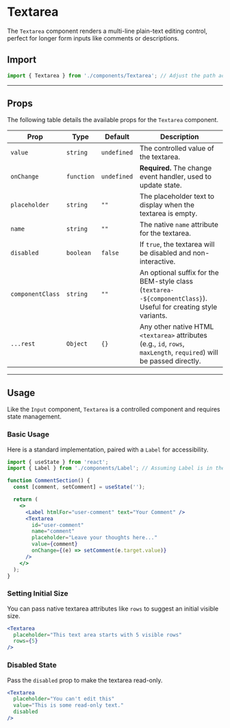 # Textarea

The `Textarea` component renders a multi-line plain-text editing control, perfect for longer form inputs like comments or descriptions.

## Import

```jsx
import { Textarea } from './components/Textarea'; // Adjust the path according to your project structure
````

-----

## Props

The following table details the available props for the `Textarea` component.

| Prop             | Type     | Default     | Description                                                                                                                           |
| ---------------- | -------- | ----------- | ------------------------------------------------------------------------------------------------------------------------------------- |
| `value`          | `string` | `undefined` | The controlled value of the textarea.                                                                                                 |
| `onChange`       | `function` | `undefined` | **Required.** The change event handler, used to update state.                                                                         |
| `placeholder`    | `string` | `""`        | The placeholder text to display when the textarea is empty.                                                                           |
| `name`           | `string` | `""`        | The native `name` attribute for the textarea.                                                                                         |
| `disabled`       | `boolean`| `false`     | If `true`, the textarea will be disabled and non-interactive.                                                                         |
| `componentClass` | `string` | `""`        | An optional suffix for the BEM-style class (`textarea--${componentClass}`). Useful for creating style variants.                        |
| `...rest`        | `Object` | `{}`        | Any other native HTML `<textarea>` attributes (e.g., `id`, `rows`, `maxLength`, `required`) will be passed directly.                   |

-----

## Usage

Like the `Input` component, `Textarea` is a controlled component and requires state management.

### Basic Usage

Here is a standard implementation, paired with a `Label` for accessibility.

```jsx
import { useState } from 'react';
import { Label } from './components/Label'; // Assuming Label is in the same folder

function CommentSection() {
  const [comment, setComment] = useState('');

  return (
    <>
      <Label htmlFor="user-comment" text="Your Comment" />
      <Textarea
        id="user-comment"
        name="comment"
        placeholder="Leave your thoughts here..."
        value={comment}
        onChange={(e) => setComment(e.target.value)}
      />
    </>
  );
}
```

### Setting Initial Size

You can pass native textarea attributes like `rows` to suggest an initial visible size.

```jsx
<Textarea
  placeholder="This text area starts with 5 visible rows"
  rows={5}
/>
```

### Disabled State

Pass the `disabled` prop to make the textarea read-only.

```jsx
<Textarea
  placeholder="You can't edit this"
  value="This is some read-only text."
  disabled
/>
```